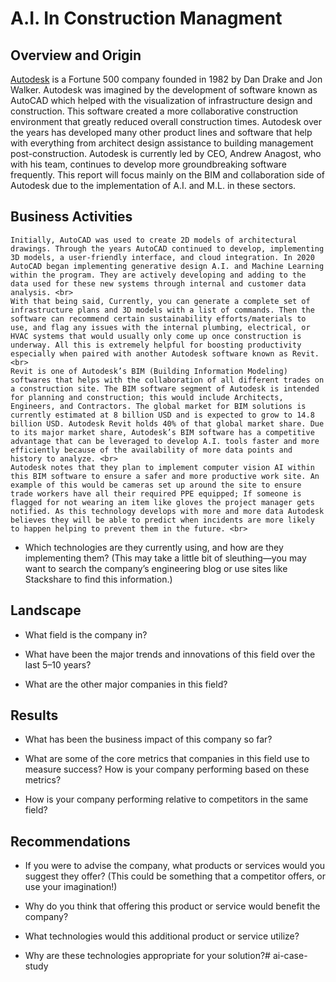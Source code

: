 # A.I. In Construction Managment

## Overview and Origin

[Autodesk](https://www.autodesk.com/company) is a Fortune 500 company founded in 1982 by Dan Drake and Jon Walker. Autodesk was imagined by the development of software known as AutoCAD which helped with the visualization of infrastructure design and construction. This software created a more collaborative construction environment that greatly reduced overall construction times. Autodesk over the years has developed many other product lines and software that help with everything from architect design assistance to building management post-construction. Autodesk is currently led by CEO, Andrew Anagost, who with his team, continues to develop more groundbreaking software frequently. This report will focus mainly on the BIM and collaboration side of Autodesk due to the implementation of A.I. and M.L. in these sectors. 

## Business Activities

    Initially, AutoCAD was used to create 2D models of architectural drawings. Through the years AutoCAD continued to develop, implementing 3D models, a user-friendly interface, and cloud integration. In 2020 AutoCAD began implementing generative design A.I. and Machine Learning within the program. They are actively developing and adding to the data used for these new systems through internal and customer data analysis. <br>
    With that being said, Currently, you can generate a complete set of infrastructure plans and 3D models with a list of commands. Then the software can recommend certain sustainability efforts/materials to use, and flag any issues with the internal plumbing, electrical, or HVAC systems that would usually only come up once construction is underway. All this is extremely helpful for boosting productivity especially when paired with another Autodesk software known as Revit. <br>
    Revit is one of Autodesk’s BIM (Building Information Modeling) softwares that helps with the collaboration of all different trades on a construction site. The BIM software segment of Autodesk is intended for planning and construction; this would include Architects, Engineers, and Contractors. The global market for BIM solutions is currently estimated at 8 billion USD and is expected to grow to 14.8 billion USD. Autodesk Revit holds 40% of that global market share. Due to its major market share, Autodesk’s BIM software has a competitive advantage that can be leveraged to develop A.I. tools faster and more efficiently because of the availability of more data points and history to analyze. <br>
    Autodesk notes that they plan to implement computer vision AI within this BIM software to ensure a safer and more productive work site. An example of this would be cameras set up around the site to ensure trade workers have all their required PPE equipped; If someone is flagged for not wearing an item like gloves the project manager gets notified. As this technology develops with more and more data Autodesk believes they will be able to predict when incidents are more likely to happen helping to prevent them in the future. <br>

* Which technologies are they currently using, and how are they implementing them? (This may take a little bit of sleuthing&mdash;you may want to search the company’s engineering blog or use sites like Stackshare to find this information.)

## Landscape

* What field is the company in?

* What have been the major trends and innovations of this field over the last 5&ndash;10 years?

* What are the other major companies in this field?

## Results

* What has been the business impact of this company so far?

* What are some of the core metrics that companies in this field use to measure success? How is your company performing based on these metrics?

* How is your company performing relative to competitors in the same field?

## Recommendations

* If you were to advise the company, what products or services would you suggest they offer? (This could be something that a competitor offers, or use your imagination!)

* Why do you think that offering this product or service would benefit the company?

* What technologies would this additional product or service utilize?

* Why are these technologies appropriate for your solution?# ai-case-study

[def]: https://www.autodesk.com/company